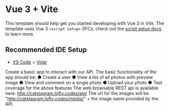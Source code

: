 # Vue 3 + Vite

This template should help get you started developing with Vue 3 in Vite. The template uses Vue 3 `<script setup>` SFCs, check out the [script setup docs](https://v3.vuejs.org/api/sfc-script-setup.html#sfc-script-setup) to learn more.

## Recommended IDE Setup

- [VS Code](https://code.visualstudio.com/) + [Volar](https://marketplace.visualstudio.com/items?itemName=Vue.volar)


Create a basic app to interact with our API. The basic functionality of the app
should be:
● Create a user
● View a list of all photos with preview image
● View and comment on a single photo
● Upload your photo
● Test coverage for the above features
The web browsable REST api is available here:
http://catstagram.lofty.codes/api/
The url for the images will be &quot;http://catstagram.lofty.codes/media/&quot; + the image name provided
by the API.